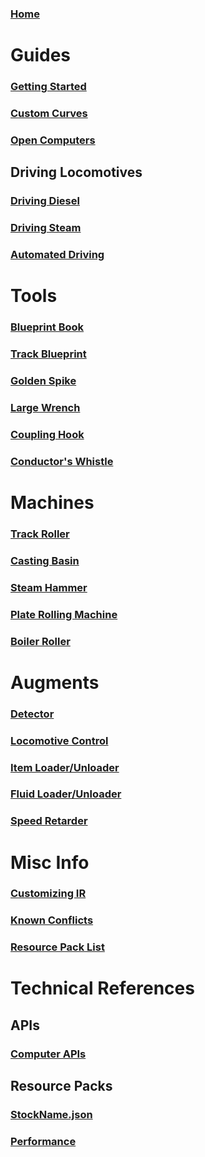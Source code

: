 ### [Home](Home)
# Guides
### [Getting Started](/TeamOpenIndustry/ImmersiveRailroading/wiki/Getting-Started)
### [Custom Curves](/TeamOpenIndustry/ImmersiveRailroading/wiki/Custom-Curves)
### [Open Computers](/TeamOpenIndustry/ImmersiveRailroading/wiki/Open-Computers)
## Driving Locomotives
### [Driving Diesel](/TeamOpenIndustry/ImmersiveRailroading/wiki/Driving-Diesel-Locomotives)
### [Driving Steam](/TeamOpenIndustry/ImmersiveRailroading/wiki/Driving-Steam-Locomotives)
### [Automated Driving](/TeamOpenIndustry/ImmersiveRailroading/wiki/OpenComputers-Train-Radio-Control-Card)
# Tools
### [Blueprint Book](/TeamOpenIndustry/ImmersiveRailroading/wiki/Blueprint-Book)
### [Track Blueprint](/TeamOpenIndustry/ImmersiveRailroading/wiki/Track-Blueprint)
### [Golden Spike](/TeamOpenIndustry/ImmersiveRailroading/wiki/Golden-Spike)
### [Large Wrench](/TeamOpenIndustry/ImmersiveRailroading/wiki/Large-Wrench)
### [Coupling Hook](/TeamOpenIndustry/ImmersiveRailroading/wiki/Coupling-Hook)
### [Conductor's Whistle](/TeamOpenIndustry/ImmersiveRailroading/wiki/Conductor-Whistle)
# Machines
### [Track Roller](/TeamOpenIndustry/ImmersiveRailroading/wiki/Track-Roller)
### [Casting Basin](/TeamOpenIndustry/ImmersiveRailroading/wiki/Casting-Basin)
### [Steam Hammer](/TeamOpenIndustry/ImmersiveRailroading/wiki/Steam-Hammer)
### [Plate Rolling Machine](/TeamOpenIndustry/ImmersiveRailroading/wiki/Plate-Rolling-Machine)
### [Boiler Roller](/TeamOpenIndustry/ImmersiveRailroading/wiki/Boiler-Roller)
# Augments
### [Detector](/TeamOpenIndustry/ImmersiveRailroading/wiki/Augment-Detector)
### [Locomotive Control](/TeamOpenIndustry/ImmersiveRailroading/wiki/Augment-Control)
### [Item Loader/Unloader](/TeamOpenIndustry/ImmersiveRailroading/wiki/Augment-Item)
### [Fluid Loader/Unloader](/TeamOpenIndustry/ImmersiveRailroading/wiki/Augment-Fluid)
### [Speed Retarder](/TeamOpenIndustry/ImmersiveRailroading/wiki/Augment-Speed-Retarder)
# Misc Info
### [Customizing IR](/TeamOpenIndustry/ImmersiveRailroading/wiki/Customizing-IR)
### [Known Conflicts](/TeamOpenIndustry/ImmersiveRailroading/wiki/Known-Conflicts)
### [Resource Pack List](/TeamOpenIndustry/ImmersiveRailroading/wiki/Resource-packs-outside-sources)
# Technical References
## APIs
### [Computer APIs](/TeamOpenIndustry/ImmersiveRailroading/wiki/Computer-APIs)
## Resource Packs
### [StockName.json](/TeamOpenIndustry/ImmersiveRailroading/wiki/StockName.json)
### [Performance](/TeamOpenIndustry/ImmersiveRailroading/wiki/Rolling-stock-performance)